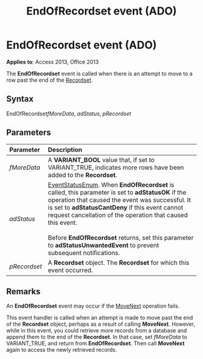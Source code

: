 ﻿---
title: EndOfRecordset event (ADO)
TOCTitle: EndOfRecordset event (ADO)
ms:assetid: 8995b851-dff6-2525-1d62-a2cfb4f95393
ms:mtpsurl: https://msdn.microsoft.com/library/JJ249603(v=office.15)
ms:contentKeyID: 48546167
ms.date: 09/18/2015
mtps_version: v=office.15
---

# EndOfRecordset event (ADO)

**Applies to**: Access 2013, Office 2013

The **EndOfRecordset** event is called when there is an attempt to move to a row past the end of the [Recordset](recordset-object-ado.md).

## Syntax

EndOfRecordset*fMoreData*, *adStatus*, *pRecordset*

## Parameters

|Parameter|Description|
|:--------|:----------|
|*fMoreData* |A **VARIANT\_BOOL** value that, if set to VARIANT\_TRUE, indicates more rows have been added to the **Recordset**.|
|*adStatus* |[EventStatusEnum](eventstatusenum.md). When **EndOfRecordset** is called, this parameter is set to **adStatusOK** if the operation that caused the event was successful. It is set to **adStatusCantDeny** if this event cannot request cancellation of the operation that caused this event.<br/><br/>Before **EndOfRecordset** returns, set this parameter to **adStatusUnwantedEvent** to prevent subsequent notifications.|
|*pRecordset* | A **Recordset** object. The **Recordset** for which this event occurred.|

## Remarks

An **EndOfRecordset** event may occur if the [MoveNext](movefirst-movelast-movenext-and-moveprevious-methods-ado.md) operation fails.

This event handler is called when an attempt is made to move past the end of the **Recordset** object, perhaps as a result of calling **MoveNext**. However, while in this event, you could retrieve more records from a database and append them to the end of the **Recordset**. In that case, set *fMoreData* to VARIANT\_TRUE, and return from **EndOfRecordset**. Then call **MoveNext** again to access the newly retrieved records.

